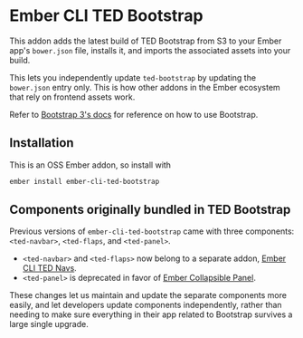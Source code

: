 # Ember CLI TED Bootstrap

This addon adds the latest build of TED Bootstrap from S3 to your Ember app's `bower.json` file, installs it, and imports the associated assets into your build.

This lets you independently update `ted-bootstrap` by updating the `bower.json` entry only. This is how other addons in the Ember ecosystem that rely on frontend assets work.

Refer to [Bootstrap 3's docs](http://getbootstrap.com/) for reference on how to use Bootstrap.

## Installation

This is an OSS Ember addon, so install with

```sh
ember install ember-cli-ted-bootstrap
```

## Components originally bundled in TED Bootstrap

Previous versions of `ember-cli-ted-bootstrap` came with three components: `<ted-navbar>`, `<ted-flaps`, and `<ted-panel>`.

- `<ted-navbar>` and `<ted-flaps>` now belong to a separate addon, [Ember CLI TED Navs]().
- `<ted-panel>` is deprecated in favor of [Ember Collapsible Panel](http://tedconf.github.io/ember-collapsible-panel/).

These changes let us maintain and update the separate components more easily, and let developers update components independently, rather than needing to make sure everything in their app related to Bootstrap survives a large single upgrade.

